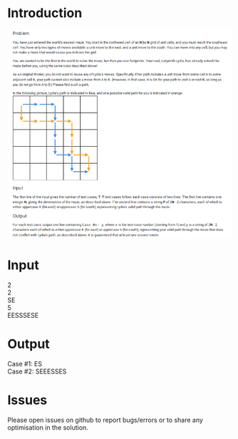 # Introduction
![alt-txt](https://github.com/rajatsharma369007/google_code_jam/blob/master/qualification_round_2019/problem_2/problem_2.png)

# Input
2  
2  
SE  
5  
EESSSESE  

# Output
Case #1: ES  
Case #2: SEEESSES  

# Issues
Please open issues on github to report bugs/errors or to share any optimisation in the solution.
